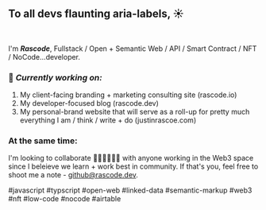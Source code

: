 ## To all devs flaunting aria-labels, ☀️
<br>

I'm __*Rascode*__, Fullstack / Open + Semantic Web / API / Smart Contract / NFT / NoCode...developer. 


### 🚧 _Currently working on:_
1. My client-facing branding + marketing consulting site (rascode.io)
2. My developer-focused blog (rascode.dev)
3. My personal-brand website that will serve as a roll-up for pretty much everything I am / think / write + do (justinrascoe.com)

###  __At the same time:__
I'm looking to collaborate 👩🏾‍👧🏾‍👦🏾  with anyone working in the Web3 space since I beleieve we learn + work best in community.  If that's you, feel free to shoot me a note - github@rascode.dev.

#javascript #typscript #open-web #linked-data #semantic-markup #web3 #nft #low-code #nocode #airtable

<!--
**rascode/rascode** is a ✨ _special_ ✨ repository because its `README.md` (this file) appears on your GitHub profile.

Here are some ideas to get you started:

- 🔭 I’m currently working on ...
- 🌱 I’m currently learning ...
- 👯 I’m looking to collaborate on ...
- 🤔 I’m looking for help with ...
- 💬 Ask me about ...
- 📫 How to reach me: ...
- 😄 Pronouns: ...
- ⚡ Fun fact: ...
-->
